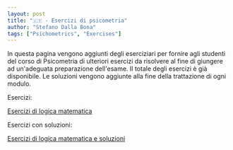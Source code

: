 ```yaml
---
layout: post
title: "🇮🇹 - Esercizi di psicometria"
author: "Stefano Dalla Bona"
tags: ["Psichometrics", "Exercises"]
---
```


In questa pagina vengono aggiunti degli eserciziari per fornire agli studenti del corso di Psicometria di ulteriori esercizi da risolvere al fine di giungere ad un'adeguata preparazione dell'esame. Il totale degli esercizi è già disponibile. Le soluzioni vengono aggiunte alla fine della trattazione di ogni modulo.

Esercizi:

<a href="https://stefanodallabona.github.io/slides/EserciziPsicometria2024_n.pdf" target="_blank"> Esercizi di logica matematica</a>

Esercizi con soluzioni:

<a href="https://stefanodallabona.github.io/slides/EserciziPsicometria2024.pdf" target="_blank"> Esercizi di logica matematica e soluzioni </a>
